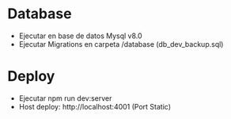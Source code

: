 # Database
 - Ejecutar en base de datos Mysql v8.0
 - Ejecutar Migrations en carpeta /database (db_dev_backup.sql)

# Deploy
- Ejecutar npm run dev:server
- Host deploy: http://localhost:4001 (Port Static)
